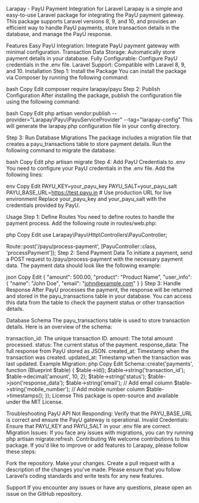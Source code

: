 Larapay - PayU Payment Integration for Laravel
Larapay is a simple and easy-to-use Laravel package for integrating the PayU payment gateway. This package supports Laravel versions 8, 9, and 10, and provides an efficient way to handle PayU payments, store transaction details in the database, and manage the PayU response.

Features
Easy PayU Integration: Integrate PayU payment gateway with minimal configuration.
Transaction Data Storage: Automatically store payment details in your database.
Fully Configurable: Configure PayU credentials in the .env file.
Laravel Support: Compatible with Laravel 8, 9, and 10.
Installation
Step 1: Install the Package
You can install the package via Composer by running the following command:

bash
Copy
Edit
composer require larapay/payu
Step 2: Publish Configuration
After installing the package, publish the configuration file using the following command:

bash
Copy
Edit
php artisan vendor:publish --provider="Larapay\Payu\PayuServiceProvider" --tag="larapay-config"
This will generate the larapay.php configuration file in your config directory.

Step 3: Run Database Migrations
The package includes a migration file that creates a payu_transactions table to store payment details. Run the following command to migrate the database:

bash
Copy
Edit
php artisan migrate
Step 4: Add PayU Credentials to .env
You need to configure your PayU credentials in the .env file. Add the following lines:

env
Copy
Edit
PAYU_KEY=your_payu_key
PAYU_SALT=your_payu_salt
PAYU_BASE_URL=https://test.payu.in  # Use production URL for live environment
Replace your_payu_key and your_payu_salt with the credentials provided by PayU.

Usage
Step 1: Define Routes
You need to define routes to handle the payment process. Add the following route in routes/web.php:

php
Copy
Edit
use Larapay\Payu\Http\Controllers\PayuController;

Route::post('/payu/process-payment', [PayuController::class, 'processPayment']);
Step 2: Send Payment Data
To initiate a payment, send a POST request to /payu/process-payment with the necessary payment data. The payment data should look like the following example:

json
Copy
Edit
{
  "amount": 500.00,
  "product": "Product Name",
  "user_info": {
    "name": "John Doe",
    "email": "john@example.com"
  }
}
Step 3: Handle Response
After PayU processes the payment, the response will be returned and stored in the payu_transactions table in your database. You can access this data from the table to check the payment status or other transaction details.

Database Schema
The payu_transactions table is used to store transaction details. Here is an overview of the schema:

transaction_id: The unique transaction ID.
amount: The total amount processed.
status: The current status of the payment.
response_data: The full response from PayU stored as JSON.
created_at: Timestamp when the transaction was created.
updated_at: Timestamp when the transaction was last updated.
Example Migration:
php
Copy
Edit
  Schema::create('payments', function (Blueprint $table) {
            $table->id();
            $table->string('transaction_id');
            $table->decimal('amount', 10, 2);
            $table->string('status');
            $table->json('response_data');
            $table->string('email'); // Add email column
            $table->string('mobile_number'); // Add mobile number column
            $table->timestamps();
        });
License
This package is open-source and available under the MIT License.

Troubleshooting
PayU API Not Responding: Verify that the PAYU_BASE_URL is correct and ensure the PayU gateway is operational.
Invalid Credentials: Ensure that PAYU_KEY and PAYU_SALT in your .env file are correct.
Migration Issues: If you face any issues with migrations, you can try running php artisan migrate:refresh.
Contributing
We welcome contributions to this package. If you'd like to improve or add features to Larapay, please follow these steps:

Fork the repository.
Make your changes.
Create a pull request with a description of the changes you've made.
Please ensure that you follow Laravel’s coding standards and write tests for any new features.

Support
If you encounter any issues or have any questions, please open an issue on the GitHub repository.
